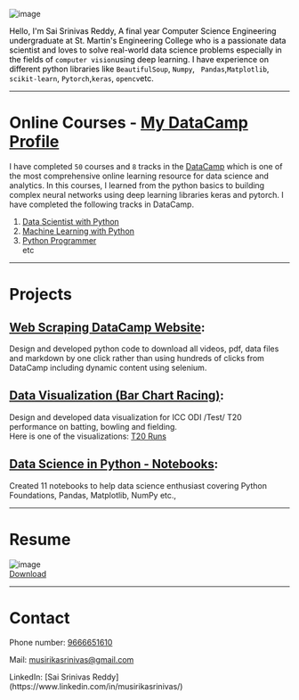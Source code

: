 ![image](https://user-images.githubusercontent.com/43592400/82483268-c1f5d500-9af5-11ea-86ab-f6bef345d271.jpg)  

<span style="color:black">Hello, I'm Sai Srinivas Reddy, A final year Computer Science Engineering undergraduate at St. Martin's Engineering College who is a passionate data scientist and loves to solve real-world data science problems especially in the fields of `` computer vision ``using deep learning. I have experience on different python libraries like `` BeautifulSoup ``, `` Numpy ``, `` Pandas``,`` Matplotlib ``, `` scikit-learn ``, `` Pytorch ``,`` keras ``, `` opencv ``etc.</span> 

***

# Online Courses - [My DataCamp Profile](https://www.datacamp.com/profile/musirikasrinivas)
I have completed `` 50 `` courses and `` 8 `` tracks in the [DataCamp](https://www.datacamp.com) which is one of the most comprehensive online learning resource for data science and analytics. In this courses, I learned from the python basics to building complex neural networks using deep learning libraries keras and pytorch. I have completed the following tracks in DataCamp.
 1. [Data Scientist with Python](https://www.datacamp.com/statement-of-accomplishment/track/8f00b280fb3e58e3c3f5767540e856c77fe8d561) 
 2. [Machine Learning with Python](https://www.datacamp.com/statement-of-accomplishment/track/4fdbe48dd7275d30936f650954a1518f6a4c10da)
 3. [Python Programmer](https://www.datacamp.com/statement-of-accomplishment/track/97a2fc0739155879707348c8e7d716b10bb004f9)
<br>etc

***

# Projects
 
## [__Web Scraping DataCamp Website__](https://github.com/musirikasrinivas/Web-Scraping-DC):
 Design and developed python code to download all videos, pdf, data files and markdown by one click rather than using hundreds of clicks from DataCamp including dynamic content using selenium.
 
## [__Data Visualization (Bar Chart Racing)__](https://github.com/musirikasrinivas/Data-Visualization/blob/master/batting.ipynb):
Design and developed data visualization for ICC ODI /Test/ T20 performance on batting, bowling and fielding.
<br>
Here is one of the visualizations: [T20 Runs](https://preview.flourish.studio/1625120/VRcyJSXkDuSHGZ1m0mJbr9bKN1Jk48XwdS6IMxQaCLMgPirAGDh7ilOCPg_Qb726/)

## [__Data Science in Python - Notebooks__]( https://github.com/musirikasrinivas/Data_Camp_Plus-DSP):
Created 11 notebooks to help data science enthusiast covering Python Foundations, Pandas, Matplotlib, NumPy etc., 

***

# Resume
![image](https://user-images.githubusercontent.com/43592400/83018132-64f0a680-a042-11ea-95fa-15862f5d5ca7.png)
<br>
<a href="https://drive.google.com/file/d/1QamyxdRW_VhNmrFiOK1vyQHe4upjKkiy/view?usp=sharing" download="sai srinivas reddy">Download</a>

***

# Contact
<p> Phone number: <a href="tel:+919666651610">9666651610</a></p>
<p> Mail: <a href="mailto:musirikasrinivas@gmail.com">musirikasrinivas@gmail.com</a></p>
LinkedIn: [Sai Srinivas Reddy](https://www.linkedin.com/in/musirikasrinivas/)
